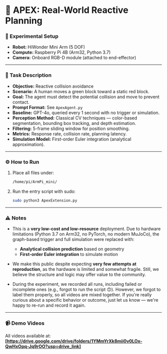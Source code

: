 
# 🤖 APEX: Real-World Reactive Planning 

### 🧪 Experimental Setup

* **Robot:** HiWonder Mini Arm (5 DOF)
* **Compute:** Raspberry Pi 4B (Arm32, Python 3.7)
* **Camera:** Onboard RGB-D module (attached to end-effector)

---

### 🎯 Task Description

* **Objective:** Reactive collision avoidance
* **Scenario:** A human moves a green block toward a static red block.
* **Goal:** The agent must detect the potential collision and move to prevent contact.
* **Prompt Format:** See `ApexAgent.py`
* **Baseline:** GPT-4o, queried every 1 second with no trigger or simulation.
* **Perception Method:** Classical CV techniques — color-based segmentation, bounding box tracking, and depth estimation.
* **Filtering:** 5-frame sliding window for position smoothing.
* **Metrics:** Response rate, collision rate, planning latency.
* **Simulation Model:** First-order Euler integration (analytical approximation).

---

### ⚙️ How to Run

1. Place all files under:

   ```bash
   /home/pi/ArmPi_mini/
   ```

2. Run the entry script with sudo:

   ```bash
   sudo python3 ApexExtension.py
   ```

---

### ⚠️ Notes

* This is a **very low-cost and low-resource** deployment. Due to hardware limitations (Python 3.7 on Arm32, no PyTorch, no modern MuJoCo), the graph-based trigger and full simulation were replaced with:

  * **Analytical collision prediction** based on geometry
  * **First-order Euler integration** to simulate motion

* We make this public despite expecting **very few attempts at reproduction**, as the hardware is limited and somewhat fragile. Still, we believe the structure and logic may offer value to the community.

* During the experiment, we recorded all runs, including failed or incomplete ones (e.g., forgot to run the script 🙃).
However, we forgot to label them properly, so all videos are mixed together.
If you're really curious about a specific behavior or outcome, just let us know — we're happy to re-run and record it again.

---

### 📹 Demo Videos

All videos available at: **\[https://drive.google.com/drive/folders/1YMmYrXk8mii0v0LOx-QwHxOpq-Jq9rOO?usp=drive_link]**

